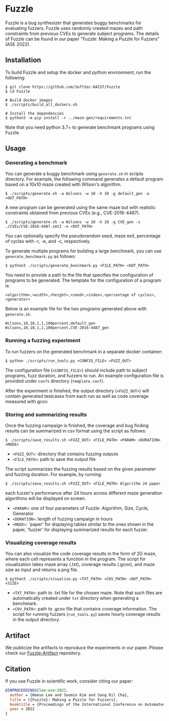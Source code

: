 # Fuzzle

Fuzzle is a bug synthesizer that generates buggy benchmarks for evaluating
fuzzers. Fuzzle uses randomly created mazes and path constraints from previous
CVEs to generate subject programs. The details of Fuzzle can be found in our
paper "Fuzzle: Making a Puzzle for Fuzzers" (ASE 2022).

## Installation

To build Fuzzle and setup the docker and python environment, run the following:

```
$ git clone https://github.com/SoftSec-KAIST/Fuzzle
$ cd Fuzzle

# Build docker images
$ ./scripts/build_all_dockers.sh

# Install the dependencies
$ python3 -m pip install -r ../maze-gen/requirements.txt
```
Note that you need python 3.7+ to generate benchmark programs using Fuzzle.

## Usage

### Generating a benchmark

You can generate a buggy benchmark using `generate.sh` in scripts directory. For
example, the following command generates a default program based on a 10x10 maze
created with Wilson's algorithm.

```
$ ./scripts/generate.sh -a Wilsons -w 10 -h 10 -g default_gen -o <OUT_PATH>
```

A new program can be generated using the same maze but with realistic
constraints obtained from previous CVEs (e.g., CVE-2016-4487).

```
$ ./scripts/generate.sh -a Wilsons -w 10 -h 10 -g CVE_gen -s ./CVEs/CVE-2016-4487.smt2 -o <OUT_PATH>
```

You can optionally specify the pseudorandom seed, maze exit, percentage of
cycles with -r, -e, and -c, respectively.

To generate multiple programs for building a large benchmark, you can use
`generate_benchmark.py` as follows:

```
$ python3 ./scripts/generate_benchmark.py <FILE_PATH> <OUT_PATH>
```
You need to provide a path to the file that specifies the configuration of
programs to be generated. The template for the configuration of a program is:

```
<algorithm>,<width>,<height>,<seed>,<index>,<percentage of cycles>,<generator>
```

Below is an example file for the two programs generated above with
`generate.sh`.

```
Wilsons,10,10,1,1,100percent,default_gen
Wilsons,10,10,1,1,100percent,CVE-2016-4487_gen
```

### Running a fuzzing experiment

To run fuzzers on the generated benchmark in a separate docker container:

```
$ python ./scripts/run_tools.py <CONFIG_FILE> <FUZZ_OUT>
```

The configuration file (`<CONFIG_FILE>`) should include path to subject
programs, fuzz duration, and fuzzers to run. An example configuration file is
provided under `confs` directory (`template.conf`).

After the experiment is finished, the output directory (`<FUZZ_OUT>`) will
contain generated testcases from each run as well as code coverage measured with
gcov.

### Storing and summarizing results

Once the fuzzing campaign is finished, the coverage and bug finding results can
be summarized in csv format using the script as follows:

```
$ ./scripts/save_results.sh <FUZZ_OUT> <FILE_PATH> <PARAM> <DURATION> <MODE>
```

- `<FUZZ_OUT>`: directory that contains fuzzing outputs
- `<FILE_PATH>`: path to save the output file

The script summarizes the fuzzing results based on the given parameter and
fuzzing duration. For example, by running:

```
$ ./scripts/save_results.sh <FUZZ_OUT> <FILE_PATH> Algorithm 24 paper
```
each fuzzer's performance after 24 hours across different maze generation
algorithms will be displayed on screen.

- `<PARAM>`: one of four parameters of Fuzzle: Algorithm, Size, Cycle, Generator
- `<DURATION>`: length of fuzzing campaign in hours
- `<MODE>`: 'paper' for displaying tables similar to the ones shown in the
  paper, 'fuzzer' for displaying summarized results for each fuzzer.

### Visualizing coverage results

You can also visualize the code coverage results in the form of 2D maze, where
each cell represents a function in the program. The script for visualization
takes maze array (.txt), coverage results (.gcov), and maze size as input and
returns a png file.

```
$ python3 ./scripts/visualize.py <TXT_PATH> <COV_PATH> <OUT_PATH> <SIZE>
```
- `<TXT_PATH>`: path to .txt file for the chosen maze. Note that such files are
  automatically created under `txt` directory when generating a benchmark.
- `<COV_PATH>`: path to .gcov file that contains coverage information. The
  script for running fuzzers (`run_tools.py`) saves hourly coverage results in
the output directory.

## Artifact

We publicize the artifacts to reproduce the experiments in our paper. Please
check our [Fuzzle-Artifact](https://github.com/SoftSec-KAIST/Fuzzle-artifact)
repository.

## Citation

If you use Fuzzle in scientific work, consider citing our paper:

```bibtex
@INPROCEEDINGS{lee:ase:2022,
  author = {Haeun Lee and Soomin Kim and Sang Kil Cha},
  title = {{Fuzzle}: Making a Puzzle for Fuzzers},
  booktitle = {Proceedings of the International Conference on Automated Software Engineering},
  year = 2022
}
```
